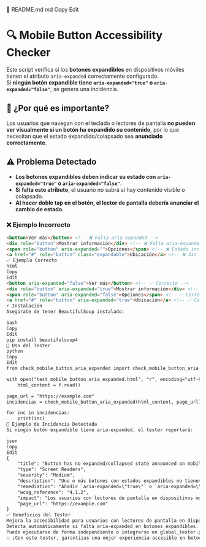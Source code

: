 📌 README.md
md
Copy
Edit
# 🔍 Mobile Button Accessibility Checker

Este script verifica si los **botones expandibles** en dispositivos móviles tienen el atributo `aria-expanded` correctamente configurado.  
Si **ningún botón expandible tiene `aria-expanded="true"` o `aria-expanded="false"`**, se genera una incidencia.

## 📌 ¿Por qué es importante?
Los usuarios que navegan con el teclado o lectores de pantalla **no pueden ver visualmente si un botón ha expandido su contenido**, por lo que necesitan que el estado expandido/colapsado sea **anunciado correctamente**.

## ⚠️ Problema Detectado
- **Los botones expandibles deben indicar su estado con `aria-expanded="true"` o `aria-expanded="false"`**.
- **Si falta este atributo**, el usuario no sabrá si hay contenido visible o colapsado.
- **Al hacer doble tap en el botón, el lector de pantalla debería anunciar el cambio de estado.**

### ❌ **Ejemplo Incorrecto**
```html
<button>Ver más</button> <!-- ❌ Falta aria-expanded -->
<div role="button">Mostrar información</div> <!-- ❌ Falta aria-expanded -->
<span role="button" aria-expanded="">Opciones</span> <!-- ❌ Estado incorrecto -->
<a href="#" role="button" class="expandable">Ubicación</a> <!-- ❌ Sin aria-expanded -->
✅ Ejemplo Correcto
html
Copy
Edit
<button aria-expanded="false">Ver más</button> <!-- ✅ Correcto -->
<div role="button" aria-expanded="true">Mostrar información</div> <!-- ✅ Correcto -->
<span role="button" aria-expanded="false">Opciones</span> <!-- ✅ Correcto -->
<a href="#" role="button" aria-expanded="true">Ubicación</a> <!-- ✅ Correcto -->
⚡ Instalación
Asegúrate de tener BeautifulSoup instalado:

bash
Copy
Edit
pip install beautifulsoup4
🚀 Uso del Tester
python
Copy
Edit
from check_mobile_button_aria_expanded import check_mobile_button_aria_expanded

with open("test_mobile_button_aria_expanded.html", "r", encoding="utf-8") as f:
    html_content = f.read()

page_url = "https://example.com"
incidencias = check_mobile_button_aria_expanded(html_content, page_url)

for inc in incidencias:
    print(inc)
📄 Ejemplo de Incidencia Detectada
Si ningún botón expandible tiene aria-expanded, el tester reportará:

json
Copy
Edit
{
    "title": "Button has no expanded/collapsed state announced on mobile",
    "type": "Screen Readers",
    "severity": "Medium",
    "description": "Uno o más botones con estados expandibles no tienen el atributo `aria-expanded`. Esto significa que los usuarios con lectores de pantalla en dispositivos móviles no sabrán si el botón está expandido o colapsado.",
    "remediation": "Añadir `aria-expanded=\"true\"` o `aria-expanded=\"false\"` al botón expandible. Ejemplo: `<button aria-expanded=\"false\">Ver más</button>`.",
    "wcag_reference": "4.1.2",
    "impact": "Los usuarios con lectores de pantalla en dispositivos móviles no recibirán información sobre el estado del botón.",
    "page_url": "https://example.com"
}
✅ Beneficios del Tester
Mejora la accesibilidad para usuarios con lectores de pantalla en dispositivos móviles.
Detecta automáticamente si falta aria-expanded en botones expandibles.
Puede ejecutarse de forma independiente o integrarse en global_tester.py.
💡 ¡Con este tester, garantizas una mejor experiencia accesible en botones expandibles en móviles! 🚀